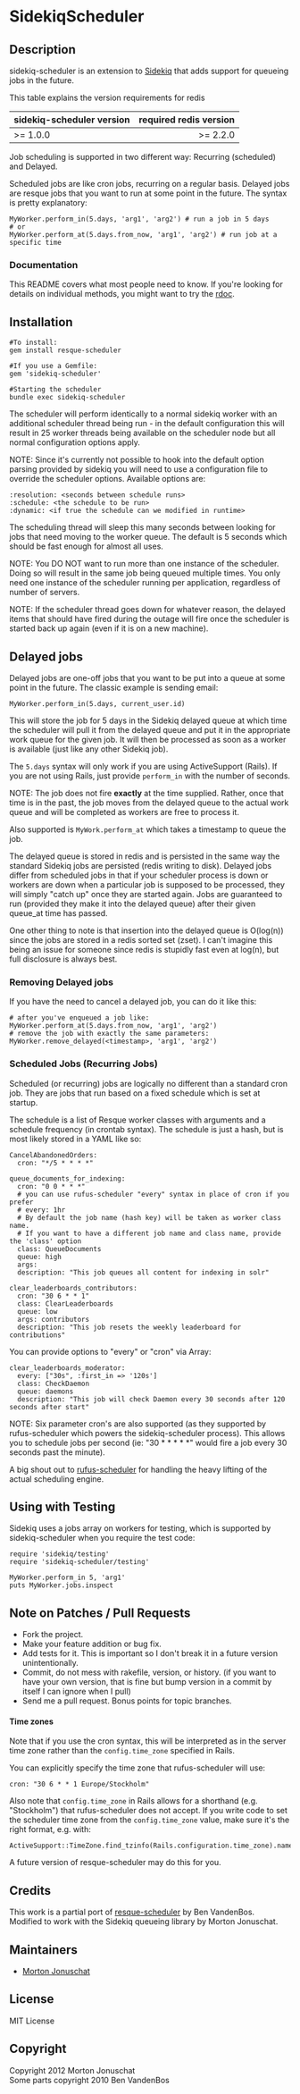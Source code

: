 # SidekiqScheduler

## Description

sidekiq-scheduler is an extension to [Sidekiq](http://github.com/mperham/sidekiq)
that adds support for queueing jobs in the future.

This table explains the version requirements for redis

| sidekiq-scheduler version | required redis version|
|:--------------------------|----------------------:|
| >= 1.0.0                  | >= 2.2.0              |

Job scheduling is supported in two different way: Recurring (scheduled) and
Delayed.

Scheduled jobs are like cron jobs, recurring on a regular basis.  Delayed
jobs are resque jobs that you want to run at some point in the future.
The syntax is pretty explanatory:

    MyWorker.perform_in(5.days, 'arg1', 'arg2') # run a job in 5 days
    # or
    MyWorker.perform_at(5.days.from_now, 'arg1', 'arg2') # run job at a specific time

### Documentation

This README covers what most people need to know. If you're looking for
details on individual methods, you might want to try the [rdoc](http://rdoc.info/github/adrian-gomez/sidekiq-scheduler/master/frames).


## Installation

    #To install:
    gem install resque-scheduler

    #If you use a Gemfile:
    gem 'sidekiq-scheduler'

    #Starting the scheduler
    bundle exec sidekiq-scheduler

The scheduler will perform identically to a normal sidekiq worker with
an additional scheduler thread being run - in the default configuration
this will result in 25 worker threads being available on the scheduler
node but all normal configuration options apply.

NOTE: Since it's currently not possible to hook into the default option
parsing provided by sidekiq you will need to use a configuration file to
override the scheduler options.
Available options are:

    :resolution: <seconds between schedule runs>
    :schedule: <the schedule to be run>
    :dynamic: <if true the schedule can we modified in runtime>

The scheduling thread will sleep this many seconds between looking for
jobs that need moving to the worker queue. The default is 5 seconds
which should be fast enough for almost all uses.

NOTE: You DO NOT want to run more than one instance of the scheduler.  Doing
so will result in the same job being queued multiple times.  You only need one
instance of the scheduler running per application, regardless of number of servers.

NOTE: If the scheduler thread goes down for whatever reason, the delayed items
that should have fired during the outage will fire once the scheduler is
started back up again (even if it is on a new machine).

## Delayed jobs

Delayed jobs are one-off jobs that you want to be put into a queue at some point
in the future. The classic example is sending email:

    MyWorker.perform_in(5.days, current_user.id)

This will store the job for 5 days in the Sidekiq delayed queue at which time
the scheduler will pull it from the delayed queue and put it in the appropriate 
work queue for the given job. It will then be processed as soon as a worker is 
available (just like any other Sidekiq job).

The `5.days` syntax will only work if you are using ActiveSupport (Rails). If you
are not using Rails, just provide `perform_in` with the number of seconds.

NOTE: The job does not fire **exactly** at the time supplied. Rather, once that
time is in the past, the job moves from the delayed queue to the actual work
queue and will be completed as workers are free to process it.

Also supported is `MyWork.perform_at` which takes a timestamp to queue the job.

The delayed queue is stored in redis and is persisted in the same way the
standard Sidekiq jobs are persisted (redis writing to disk). Delayed jobs differ
from scheduled jobs in that if your scheduler process is down or workers are
down when a particular job is supposed to be processed, they will simply "catch up"
once they are started again.  Jobs are guaranteed to run (provided they make it
into the delayed queue) after their given queue_at time has passed.

One other thing to note is that insertion into the delayed queue is O(log(n))
since the jobs are stored in a redis sorted set (zset).  I can't imagine this
being an issue for someone since redis is stupidly fast even at log(n), but full
disclosure is always best.

### Removing Delayed jobs

If you have the need to cancel a delayed job, you can do it like this:

    # after you've enqueued a job like:
    MyWorker.perform_at(5.days.from_now, 'arg1', 'arg2')
    # remove the job with exactly the same parameters:
    MyWorker.remove_delayed(<timestamp>, 'arg1', 'arg2')

### Scheduled Jobs (Recurring Jobs)

Scheduled (or recurring) jobs are logically no different than a standard cron
job.  They are jobs that run based on a fixed schedule which is set at
startup.

The schedule is a list of Resque worker classes with arguments and a
schedule frequency (in crontab syntax).  The schedule is just a hash, but
is most likely stored in a YAML like so:

    CancelAbandonedOrders:
      cron: "*/5 * * * *"

    queue_documents_for_indexing:
      cron: "0 0 * * *"
      # you can use rufus-scheduler "every" syntax in place of cron if you prefer
      # every: 1hr
      # By default the job name (hash key) will be taken as worker class name.
      # If you want to have a different job name and class name, provide the 'class' option
      class: QueueDocuments
      queue: high
      args:
      description: "This job queues all content for indexing in solr"

    clear_leaderboards_contributors:
      cron: "30 6 * * 1"
      class: ClearLeaderboards
      queue: low
      args: contributors
      description: "This job resets the weekly leaderboard for contributions"

You can provide options to "every" or "cron" via Array:

    clear_leaderboards_moderator:
      every: ["30s", :first_in => '120s']
      class: CheckDaemon
      queue: daemons
      description: "This job will check Daemon every 30 seconds after 120 seconds after start"


NOTE: Six parameter cron's are also supported (as they supported by
rufus-scheduler which powers the sidekiq-scheduler process).  This allows you
to schedule jobs per second (ie: "30 * * * * *" would fire a job every 30
seconds past the minute).

A big shout out to [rufus-scheduler](http://github.com/jmettraux/rufus-scheduler)
for handling the heavy lifting of the actual scheduling engine.

## Using with Testing

Sidekiq uses a jobs array on workers for testing, which is supported by sidekiq-scheduler when you require the test code:

    require 'sidekiq/testing'
    require 'sidekiq-scheduler/testing'
    
    MyWorker.perform_in 5, 'arg1'
    puts MyWorker.jobs.inspect

## Note on Patches / Pull Requests

* Fork the project.
* Make your feature addition or bug fix.
* Add tests for it. This is important so I don't break it in a future version unintentionally.
* Commit, do not mess with rakefile, version, or history.
  (if you want to have your own version, that is fine but bump version in a commit by itself I can ignore when I pull)
* Send me a pull request. Bonus points for topic branches.

#### Time zones

Note that if you use the cron syntax, this will be interpreted as in the server time zone
rather than the `config.time_zone` specified in Rails.

You can explicitly specify the time zone that rufus-scheduler will use:

    cron: "30 6 * * 1 Europe/Stockholm"

Also note that `config.time_zone` in Rails allows for a shorthand (e.g. "Stockholm")
that rufus-scheduler does not accept. If you write code to set the scheduler time zone
from the `config.time_zone` value, make sure it's the right format, e.g. with:

    ActiveSupport::TimeZone.find_tzinfo(Rails.configuration.time_zone).name

A future version of resque-scheduler may do this for you.

## Credits

This work is a partial port of [resque-scheduler](https://github.com/bvandenbos/resque-scheduler) by Ben VandenBos.  
Modified to work with the Sidekiq queueing library by Morton Jonuschat.

## Maintainers

* [Morton Jonuschat](https://github.com/yabawock)

## License

MIT License

## Copyright

Copyright 2012 Morton Jonuschat  
Some parts copyright 2010 Ben VandenBos  
